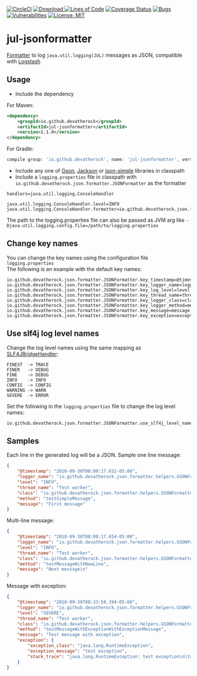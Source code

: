 [![CircleCI](https://img.shields.io/circleci/project/github/devatherock/jul-jsonformatter/master.svg)](https://app.circleci.com/pipelines/github/devatherock/jul-jsonformatter)
[![Download](https://api.bintray.com/packages/devatherock/jul-jsonformatter/jul-jsonformatter/images/download.svg) ](https://bintray.com/devatherock/jul-jsonformatter/jul-jsonformatter/_latestVersion)
[![Lines of Code](https://sonarcloud.io/api/project_badges/measure?project=jul-jsonformatter&metric=ncloc)](https://sonarcloud.io/dashboard?id=jul-jsonformatter)
[![Coverage Status](https://coveralls.io/repos/github/devatherock/jul-jsonformatter/badge.svg?branch=master)](https://coveralls.io/github/devatherock/jul-jsonformatter?branch=master)
[![Bugs](https://sonarcloud.io/api/project_badges/measure?project=jul-jsonformatter&metric=bugs)](https://sonarcloud.io/dashboard?id=jul-jsonformatter)
[![Vulnerabilities](https://sonarcloud.io/api/project_badges/measure?project=jul-jsonformatter&metric=vulnerabilities)](https://sonarcloud.io/dashboard?id=jul-jsonformatter)
[![License: MIT](https://img.shields.io/badge/License-MIT-yellow.svg)](https://opensource.org/licenses/MIT)
# jul-jsonformatter
[Formatter](https://docs.oracle.com/javase/7/docs/api/java/util/logging/Formatter.html) to log `java.util.logging(JUL)` messages as JSON, compatible with [Logstash](https://www.elastic.co/products/logstash)

## Usage
- Include the dependency

For Maven:
```xml
<dependency>
    <groupId>io.github.devatherock</groupId>
    <artifactId>jul-jsonformatter</artifactId>
    <version>1.1.0</version>
</dependency>
```

For Gradle:
```groovy
compile group: 'io.github.devatherock', name: 'jul-jsonformatter', version: '1.1.0'
```

- Include any one of [Gson](https://mvnrepository.com/artifact/com.google.code.gson/gson/2.8.5), [Jackson](https://mvnrepository.com/artifact/com.fasterxml.jackson.core/jackson-databind/2.9.7) or [json-simple](https://mvnrepository.com/artifact/com.googlecode.json-simple/json-simple/1.1.1) libraries in classpath
- Include a `logging.properties` file in classpath with `io.github.devatherock.json.formatter.JSONFormatter` as the formatter

```
handlers=java.util.logging.ConsoleHandler

java.util.logging.ConsoleHandler.level=INFO
java.util.logging.ConsoleHandler.formatter=io.github.devatherock.json.formatter.JSONFormatter
```

The path to the logging.properties file can also be passed as JVM arg 
like `-Djava.util.logging.config.file=/path/to/logging.properties`

## Change key names

You can change the key names using the configuration file `logging.properties`  
The following is an example with the default key names:

```properties
io.github.devatherock.json.formatter.JSONFormatter.key_timestamp=@timestamp
io.github.devatherock.json.formatter.JSONFormatter.key_logger_name=logger_name
io.github.devatherock.json.formatter.JSONFormatter.key_log_level=level
io.github.devatherock.json.formatter.JSONFormatter.key_thread_name=thread_name
io.github.devatherock.json.formatter.JSONFormatter.key_logger_class=class
io.github.devatherock.json.formatter.JSONFormatter.key_logger_method=method
io.github.devatherock.json.formatter.JSONFormatter.key_message=message
io.github.devatherock.json.formatter.JSONFormatter.key_exception=exception
```

## Use slf4j log level names


Change the log level names using the same mapping as [SLF4JBridgeHandler](http://www.slf4j.org/apidocs/org/slf4j/bridge/SLF4JBridgeHandler.html):

```
FINEST  -> TRACE
FINER   -> DEBUG
FINE    -> DEBUG
INFO    -> INFO
CONFIG  -> CONFIG
WARNING -> WARN
SEVERE  -> ERROR
```

Set the following in the `logging.properties` file to change the log level names:

```properties
io.github.devatherock.json.formatter.JSONFormatter.use_slf4j_level_names=true
```

## Samples

Each line in the generated log will be a JSON. Sample one line message:
```json
{
    "@timestamp": "2018-09-30T08:00:17.632-05:00",
    "logger_name": "io.github.devatherock.json.formatter.helpers.GSONFormatterTest",
    "level": "INFO",
    "thread_name": "Test worker",
    "class": "io.github.devatherock.json.formatter.helpers.GSONFormatterTest",
    "method": "testSimpleMessage",
    "message": "First message"
}
```

Multi-line message:
```json
{
    "@timestamp": "2018-09-30T08:00:17.654-05:00",
    "logger_name": "io.github.devatherock.json.formatter.helpers.GSONFormatterTest",
    "level": "INFO",
    "thread_name": "Test worker",
    "class": "io.github.devatherock.json.formatter.helpers.GSONFormatterTest",
    "method": "testMessageWithNewLine",
    "message": "Next message\n"
}
```

Message with exception:
```json
{
    "@timestamp": "2018-09-30T08:33:58.394-05:00",
    "logger_name": "io.github.devatherock.json.formatter.helpers.GSONFormatterTest",
    "level": "SEVERE",
    "thread_name": "Test worker",
    "class": "io.github.devatherock.json.formatter.helpers.GSONFormatterTest",
    "method": "testMessageWithExceptionWithExceptionMessage",
    "message": "Test message with exception",
    "exception": {
        "exception_class": "java.lang.RuntimeException",
        "exception_message": "test exception",
        "stack_trace": "java.lang.RuntimeException: test exception\n\tat com.devaprasadh.json.formatter.helpers.GSONFormatterTest.testMessageWithExceptionWithExceptionMessage(GSONFormatterTest.java:115)\n\tat sun.reflect.NativeMethodAccessorImpl.invoke0(Native Method)\n\tat sun.reflect.NativeMethodAccessorImpl.invoke(NativeMethodAccessorImpl.java:62)\n\tat sun.reflect.DelegatingMethodAccessorImpl.invoke(DelegatingMethodAccessorImpl.java:43)\n\tat java.lang.reflect.Method.invoke(Method.java:498)\n\tat org.junit.runners.model.FrameworkMethod$1.runReflectiveCall(FrameworkMethod.java:50)\n\tat org.junit.internal.runners.model.ReflectiveCallable.run(ReflectiveCallable.java:12)\n\tat org.junit.runners.model.FrameworkMethod.invokeExplosively(FrameworkMethod.java:47)\n\tat org.junit.internal.runners.statements.InvokeMethod.evaluate(InvokeMethod.java:17)\n\tat org.junit.runners.ParentRunner.runLeaf(ParentRunner.java:325)\n\tat org.junit.runners.BlockJUnit4ClassRunner.runChild(BlockJUnit4ClassRunner.java:78)\n\tat org.junit.runners.BlockJUnit4ClassRunner.runChild(BlockJUnit4ClassRunner.java:57)\n\tat org.junit.runners.ParentRunner$3.run(ParentRunner.java:290)\n\tat org.junit.runners.ParentRunner$1.schedule(ParentRunner.java:71)\n\tat org.junit.runners.ParentRunner.runChildren(ParentRunner.java:288)\n\tat org.junit.runners.ParentRunner.access$000(ParentRunner.java:58)\n\tat org.junit.runners.ParentRunner$2.evaluate(ParentRunner.java:268)\n\tat org.junit.internal.runners.statements.RunBefores.evaluate(RunBefores.java:26)\n\tat org.junit.internal.runners.statements.RunAfters.evaluate(RunAfters.java:27)\n\tat org.junit.runners.ParentRunner.run(ParentRunner.java:363)\n\tat org.gradle.api.internal.tasks.testing.junit.JUnitTestClassExecutor.runTestClass(JUnitTestClassExecutor.java:106)\n\tat org.gradle.api.internal.tasks.testing.junit.JUnitTestClassExecutor.execute(JUnitTestClassExecutor.java:58)\n\tat org.gradle.api.internal.tasks.testing.junit.JUnitTestClassExecutor.execute(JUnitTestClassExecutor.java:38)\n\tat org.gradle.api.internal.tasks.testing.junit.AbstractJUnitTestClassProcessor.processTestClass(AbstractJUnitTestClassProcessor.java:66)\n\tat org.gradle.api.internal.tasks.testing.SuiteTestClassProcessor.processTestClass(SuiteTestClassProcessor.java:51)\n\tat sun.reflect.NativeMethodAccessorImpl.invoke0(Native Method)\n\tat sun.reflect.NativeMethodAccessorImpl.invoke(NativeMethodAccessorImpl.java:62)\n\tat sun.reflect.DelegatingMethodAccessorImpl.invoke(DelegatingMethodAccessorImpl.java:43)\n\tat java.lang.reflect.Method.invoke(Method.java:498)\n\tat org.gradle.internal.dispatch.ReflectionDispatch.dispatch(ReflectionDispatch.java:35)\n\tat org.gradle.internal.dispatch.ReflectionDispatch.dispatch(ReflectionDispatch.java:24)\n\tat org.gradle.internal.dispatch.ContextClassLoaderDispatch.dispatch(ContextClassLoaderDispatch.java:32)\n\tat org.gradle.internal.dispatch.ProxyDispatchAdapter$DispatchingInvocationHandler.invoke(ProxyDispatchAdapter.java:93)\n\tat com.sun.proxy.$Proxy2.processTestClass(Unknown Source)\n\tat org.gradle.api.internal.tasks.testing.worker.TestWorker.processTestClass(TestWorker.java:109)\n\tat sun.reflect.NativeMethodAccessorImpl.invoke0(Native Method)\n\tat sun.reflect.NativeMethodAccessorImpl.invoke(NativeMethodAccessorImpl.java:62)\n\tat sun.reflect.DelegatingMethodAccessorImpl.invoke(DelegatingMethodAccessorImpl.java:43)\n\tat java.lang.reflect.Method.invoke(Method.java:498)\n\tat org.gradle.internal.dispatch.ReflectionDispatch.dispatch(ReflectionDispatch.java:35)\n\tat org.gradle.internal.dispatch.ReflectionDispatch.dispatch(ReflectionDispatch.java:24)\n\tat org.gradle.internal.remote.internal.hub.MessageHubBackedObjectConnection$DispatchWrapper.dispatch(MessageHubBackedObjectConnection.java:155)\n\tat org.gradle.internal.remote.internal.hub.MessageHubBackedObjectConnection$DispatchWrapper.dispatch(MessageHubBackedObjectConnection.java:137)\n\tat org.gradle.internal.remote.internal.hub.MessageHub$Handler.run(MessageHub.java:404)\n\tat org.gradle.internal.concurrent.ExecutorPolicy$CatchAndRecordFailures.onExecute(ExecutorPolicy.java:63)\n\tat org.gradle.internal.concurrent.ManagedExecutorImpl$1.run(ManagedExecutorImpl.java:46)\n\tat java.util.concurrent.ThreadPoolExecutor.runWorker(ThreadPoolExecutor.java:1149)\n\tat java.util.concurrent.ThreadPoolExecutor$Worker.run(ThreadPoolExecutor.java:624)\n\tat org.gradle.internal.concurrent.ThreadFactoryImpl$ManagedThreadRunnable.run(ThreadFactoryImpl.java:55)\n\tat java.lang.Thread.run(Thread.java:748)\n"
    }
}
```
